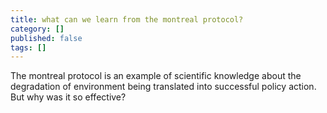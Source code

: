 ```yaml
---
title: what can we learn from the montreal protocol?
category: []
published: false
tags: []
---
```


The montreal protocol is an example of scientific knowledge about the
degradation of environment being translated into successful policy action. But
why was it so effective?
